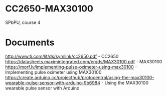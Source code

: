 # CC2650-MAX30100
SPbPU, course 4

# Documents
http://www.ti.com/lit/ds/symlink/cc2650.pdf - CC2650  
https://datasheets.maximintegrated.com/en/ds/MAX30100.pdf - MAX30100  
https://morf.lv/implementing-pulse-oximeter-using-max30100 - Implementing pulse oximeter using MAX30100  
https://create.arduino.cc/projecthub/protocentral/using-the-max30100-wearable-pulse-sensor-with-arduino-9b6984 - Using the MAX30100 wearable pulse sensor with Arduino  
